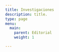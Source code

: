 ```yaml
---
title: Investigaciones
description: title.
type: page
menu:
  main:
    parent: Editorial
    weight: 1

---
```

